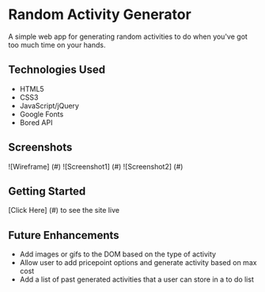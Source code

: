# Random Activity Generator

A simple web app for generating random activities to do when you've got too much time on your hands.

## Technologies Used

- HTML5
- CSS3
- JavaScript/jQuery
- Google Fonts
- Bored API

## Screenshots

![Wireframe] (#)
![Screenshot1] (#)
![Screenshot2] (#)

## Getting Started
[Click Here] (#) to see the site live

## Future Enhancements

- Add images or gifs to the DOM based on the type of activity
- Allow user to add pricepoint options and generate activity based on max cost
- Add a list of past generated activities that a user can store in a to do list